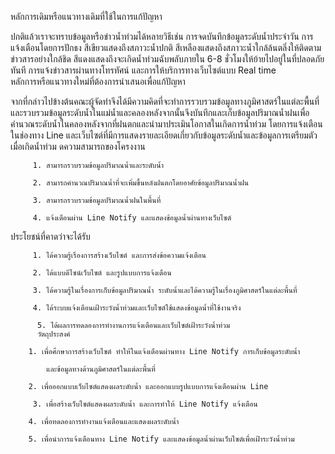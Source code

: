 หลักการเดิมหรือแนวทางเดิมที่ใช้ในการแก้ปัญหา 

ปกติแล้วเราจะทราบข้อมูลหรือข่าวน้ำท่วมได้หลายวิธีเช่น การจดบันทึกข้อมูลระดับน้ำประจำวัน การแจ้งเตือนโดยการปักธง สีเขียวแสดงถึงสภาวะน้ำปกติ สีเหลืองแสดงถึงสภาวะน้ำใกล้ล้นตลิ่งให้ติดตามข่าวสารอย่างใกล้ชิด สีแดงแสดงถึงจะเกิดน้ำท่วมฉับพลับภายใน 6-8 ชั่วโมงให้ย้ายไปอยู่ในที่ปลอดภัยทันที การแจ้งข่าวสารผ่านทางโทรทัศน์ และการให้บริการทางเว็บไซต์แบบ Real time  
หลักการหรือแนวทางใหม่ที่ต้องการนำเสนอเพื่อแก้ปัญหา    

จากที่กล่าวไปข้างต้นคณะผู้จัดทำจึงได้มีความคิดที่จะทำการรวบรวมข้อมูลทางภูมิศาสตร์ในแต่ละพื้นที่และรวบรวมข้อมูลระดับน้ำในแม่น้ำและคลองหลังจากนั้นจึงบันทึกและเก็บข้อมูลปริมาณน้ำฝนเพื่อคำนวณระดับน้ำในคลองหลังจากที่ฝนตกและนำมาประเมินโอกาสในเกิดการน้ำท่วม โดยการแจ้งเตือนในช่องทาง Line และเว็บไซต์ที่มีการแสดงรายละเอียดเกี่ยวกับข้อมูลระดับน้ำและข้อมูลการเตรียมตัวเมื่อเกิดน้ำท่วม 
ดความสามารถของโครงงาน 

         1. สามารถรวบรวมข้อมูลปริมาณน้ำและระดับน้ำ 

         2. สามารถคำนวณปริมาณน้ำที่จะเพิ่มขึ้นหลังฝนตกโดยอาศัยข้อมูลปริมาณน้ำฝน 

         3. สามารถรวบรวมข้อมูลปริมาณน้ำฝนในพื้นที่ 

         4. แจ้งเตือนผ่าน Line Notify และแสดงข้อมูลน้ำผ่านทางเว็บไซต์  

 

ประโยชน์ที่คาดว่าจะได้รับ  

         1. ได้ความรู้เรื่องการสร้างเว็บไซต์ และการส่งข้อความแจ้งเตือน 

         2. ได้แบบดีไซน์เว็บไซต์ และรูปแบบการแจ้งเตือน 

         3. ได้ความรู้ในเรื่องการเก็บข้อมูลปริมาณน้ำ ระดับน้ำและได้ความรู้ในเรื่องภูมิศาสตร์ในแต่ละพื้นที่ 

         4. ได้ระบบแจ้งเตือนเฝ้าระวังน้ำท่วมและเว็บไซต์ใช้แสดงข้อมูลน้ำที่ใช้งานจริง 

          5. ได้ผลการทดลองการทำงานการแจ้งเตือนและเว็บไซต์เฝ้าระวังน้ำท่วม 
          วัตถุประสงค์ 

        1. เพื่อศึกษาการสร้างเว็บไซต์ ทำให้ในแจ้งเตือนผ่านทาง Line Notify การเก็บข้อมูลระดับน้ำ  

            และข้อมูลทางด้านภูมิศาสตร์ในแต่ละพื้นที่ 

        2. เพื่อออกแบบเว็บไซต์แสดงผลระดับน้ำ และออกแบบรูปแบบการแจ้งเตือนผ่าน Line 

         3. เพื่อสร้างเว็บไซต์แสดงผลระดับน้ำ และการทำให้ Line Notify แจ้งเตือน 

        4. เพื่อทดลองการทำงานแจ้งเตือนและแสดงผลระดับน้ำ 

        5. เพื่อนำการแจ้งเตือนทาง Line Notify และแสดงข้อมูลน้ำผ่านเว็บไซต์เพื่อเฝ้าระวังน้ำท่วม 
